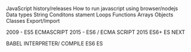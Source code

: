 JavaScript history/releases
How to  run javascript using browser/nodejs
Data types
String
Conditons stament
Loops
Functions
Arrays
Objects
Classes
Export/Import

2009 - ES5 ECMASCRIPT
2015 - ES6 / ECMA SCRIPT 2015
ES6+ ES NEXT

BABEL INTERPRETER/ COMPILE ES6 ES

